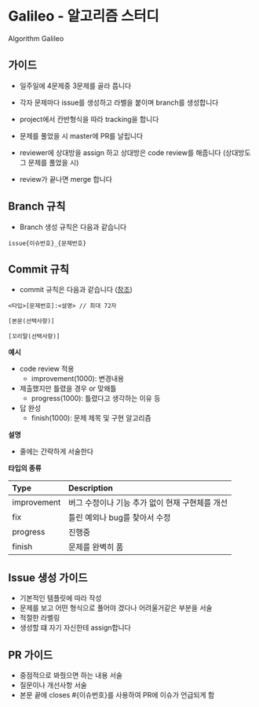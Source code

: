 # Galileo - 알고리즘 스터디
Algorithm Galileo

## 가이드
- 일주일에 4문제중 3문제를 골라 풉니다

- 각자 문제마다 issue를 생성하고 라벨을 붙이며 branch를 생성합니다

- project에서 칸반형식을 따라 tracking을 합니다

- 문제를 풀었을 시 master에 PR를 날립니다

- reviewer에 상대방을 assign 하고 상대방은 code review를 해줍니다 (상대방도 그 문제를 풀었을 시)

- review가 끝나면 merge 합니다
## Branch 규칙
- Branch 생성 규칙은 다음과 같습니다
```
issue{이슈번호}_{문제번호}
```

## Commit 규칙

- commit 규칙은 다음과 같습니다 ([참조](https://www.conventionalcommits.org/ko/v1.0.0-beta.4/))
```
<타입>[문제번호]:<설명> // 최대 72자

[본문(선택사항)]

[꼬리말(선택사항)]
```

**예시**
- code review 적용
    - improvement(1000): 변경내용
- 제출했지만 틀렸을 경우 or 맞왜틀
    - progress(1000): 틀렸다고 생각하는 이유 등
- 답 완성
    - finish(1000): 문제 제목 및 구현 알고리즘

**설명**
- 줄에는 간략하게 서술한다

**타입의 종류**

| Type  | Description 
|:--------|:--------|
| improvement | 버그 수정이나 기능 추가 없이 현재 구현체를 개선 |
| fix | 틀린 예외나 bug를 찾아서 수정| 
| progress | 진행중|
| finish | 문제를 완벽히 품|

## Issue 생성 가이드
- 기본적인 템플릿에 따라 작성
- 문제를 보고 어떤 형식으로 풀어야 겠다나 어려울거같은 부분을 서술
- 적절한 라벨링
- 생성할 떄 자기 자신한테 assign합니다

## PR 가이드
- 중점적으로 봐줬으면 하는 내용 서술
- 질문이나 개선사항 서술
- 본문 끝에 closes #{이슈번호}를 사용하여 PR에 이슈가 언급되게 함
